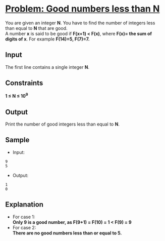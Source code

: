 # [Problem: Good numbers less than N](https://my.newtonschool.co/playground/code/6enq1tyh5irg)

You are given an integer **N**. You have to find the number of integers less than equal to **N** that are good. <br>
A number **x** is said to be good if **F(x+1) < F(x)**, where **F(x)= the sum of digits of x**. For example **F(14)=5, F(7)=7.**

## Input

The first line contains a single integer **N**.

## Constraints

**1 ≤ N ≤ 10<sup>9</sup>**

## Output

Print the number of good integers less than equal to **N**.

## Sample

- Input:
```
9
5
```

- Output:
```
1
0
```

## Explanation

- For case 1: <br> **Only 9 is a good number, as F(9+1) = F(10) = 1 < F(9) = 9** <br>
- For case 2: <br> **There are no good numbers less than or equal to 5.**
